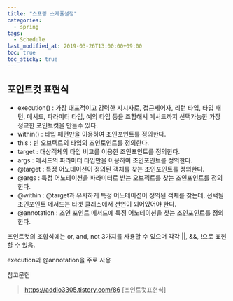 ```yaml
---
title: "스프링 스케쥴설정"
categories:
  - spring
tags:
  - Schedule
last_modified_at: 2019-03-26T13:00:00+09:00
toc: true
toc_sticky: true
---
```



## 포인트컷 표현식
- execution() : 가장 대표적이고 강력한 지시자로, 접근제어자, 리턴 타입, 타입 패턴, 메서드, 파라미터 타입, 예외 타입 등을 조합해서 메서드까지 선택가능한 가장 정교한 포인트컷을 만들수 있다.
- within() : 타입 패턴만을 이용하여 조인포인트를 정의한다.
- this : 빈 오브텍트의 타입의 조인토인트를 정의한다.
- target : 대상객체의 타입 비교를 이용한 조인포인트를 정의한다.
- args : 메서드의 파라미터 타입만을 이용하여 조인포인트를 정의한다.
- @target : 특정 어노테이션이 정의된 객체를 찾는 조인포인트를 정의한다.
- @args : 특정 어노테이션을 파라미터로 받는 오브젝트를 찾는 조인포인트를 정의한다. 
- @within : @target과 유사하게 특정 어노테이션이 정의된 객체를 찾는데, 선택될 조인포인트 메서드는 타겟 클래스에서 선언이 되어있어야 한다.
- @annotation : 조인 포인트 메서드에 특정 어노테이션을 찾는 조인포인트를 정의한다.

포인트컷의 조합식에는 or, and, not 3가지를 사용할 수 있으며 각각 ||, &&, !으로 표현할 수 있음.

execution과 @annotation을 주로 사용


참고문헌
> https://addio3305.tistory.com/86 [포인트컷표현식]
